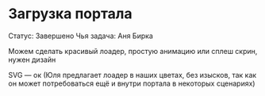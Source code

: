 # Загрузка портала

Статус: Завершено
Чья задача: Аня Бирка

Можем сделать красивый лоадер, простую анимацию или сплеш скрин, нужен дизайн

SVG — ок (Юля предлагает лоадер в наших цветах, без изысков, так как он может потребоваться ещё и внутри портала в некоторых сценариях)